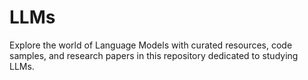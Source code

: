 # LLMs
Explore the world of Language Models with curated resources, code samples, and research papers in this repository dedicated to studying LLMs.
